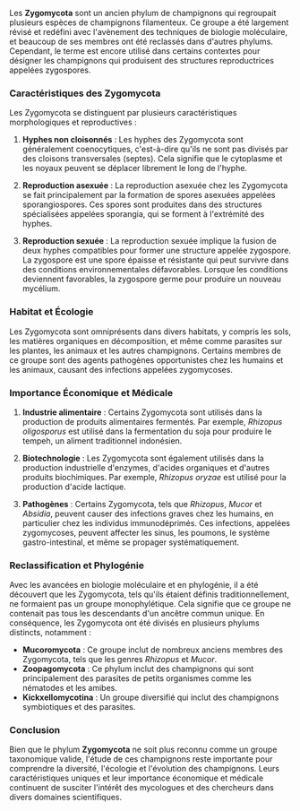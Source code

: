 Les **Zygomycota** sont un ancien phylum de champignons qui regroupait plusieurs espèces de champignons filamenteux. Ce groupe a été largement révisé et redéfini avec l'avènement des techniques de biologie moléculaire, et beaucoup de ses membres ont été reclassés dans d'autres phylums. Cependant, le terme est encore utilisé dans certains contextes pour désigner les champignons qui produisent des structures reproductrices appelées zygospores.

### Caractéristiques des Zygomycota

Les Zygomycota se distinguent par plusieurs caractéristiques morphologiques et reproductives :

1. **Hyphes non cloisonnés** : Les hyphes des Zygomycota sont généralement coenocytiques, c'est-à-dire qu'ils ne sont pas divisés par des cloisons transversales (septes). Cela signifie que le cytoplasme et les noyaux peuvent se déplacer librement le long de l'hyphe.

2. **Reproduction asexuée** : La reproduction asexuée chez les Zygomycota se fait principalement par la formation de spores asexuées appelées sporangiospores. Ces spores sont produites dans des structures spécialisées appelées sporangia, qui se forment à l'extrémité des hyphes.

3. **Reproduction sexuée** : La reproduction sexuée implique la fusion de deux hyphes compatibles pour former une structure appelée zygospore. La zygospore est une spore épaisse et résistante qui peut survivre dans des conditions environnementales défavorables. Lorsque les conditions deviennent favorables, la zygospore germe pour produire un nouveau mycélium.

### Habitat et Écologie

Les Zygomycota sont omniprésents dans divers habitats, y compris les sols, les matières organiques en décomposition, et même comme parasites sur les plantes, les animaux et les autres champignons. Certains membres de ce groupe sont des agents pathogènes opportunistes chez les humains et les animaux, causant des infections appelées zygomycoses.

### Importance Économique et Médicale

1. **Industrie alimentaire** : Certains Zygomycota sont utilisés dans la production de produits alimentaires fermentés. Par exemple, *Rhizopus oligosporus* est utilisé dans la fermentation du soja pour produire le tempeh, un aliment traditionnel indonésien.

2. **Biotechnologie** : Les Zygomycota sont également utilisés dans la production industrielle d'enzymes, d'acides organiques et d'autres produits biochimiques. Par exemple, *Rhizopus oryzae* est utilisé pour la production d'acide lactique.

3. **Pathogènes** : Certains Zygomycota, tels que *Rhizopus*, *Mucor* et *Absidia*, peuvent causer des infections graves chez les humains, en particulier chez les individus immunodéprimés. Ces infections, appelées zygomycoses, peuvent affecter les sinus, les poumons, le système gastro-intestinal, et même se propager systématiquement.

### Reclassification et Phylogénie

Avec les avancées en biologie moléculaire et en phylogénie, il a été découvert que les Zygomycota, tels qu'ils étaient définis traditionnellement, ne formaient pas un groupe monophylétique. Cela signifie que ce groupe ne contenait pas tous les descendants d'un ancêtre commun unique. En conséquence, les Zygomycota ont été divisés en plusieurs phylums distincts, notamment :

- **Mucoromycota** : Ce groupe inclut de nombreux anciens membres des Zygomycota, tels que les genres *Rhizopus* et *Mucor*.
- **Zoopagomycota** : Ce phylum inclut des champignons qui sont principalement des parasites de petits organismes comme les nématodes et les amibes.
- **Kickxellomycotina** : Un groupe diversifié qui inclut des champignons symbiotiques et des parasites.

### Conclusion

Bien que le phylum **Zygomycota** ne soit plus reconnu comme un groupe taxonomique valide, l'étude de ces champignons reste importante pour comprendre la diversité, l'écologie et l'évolution des champignons. Leurs caractéristiques uniques et leur importance économique et médicale continuent de susciter l'intérêt des mycologues et des chercheurs dans divers domaines scientifiques.